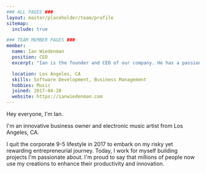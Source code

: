 ```yaml
---
### ALL PAGES ###
layout: master/placeholder/team/profile
sitemap:
  include: true

### TEAM MEMBER PAGES ###
member:
  name: Ian Wiedenman
  position: CEO
  excerpt: "Ian is the founder and CEO of our company. He has a passion for technology and is always looking for ways to improve our products."

  location: Los Angeles, CA
  skills: Software Development, Business Management
  hobbies: Music
  joined: 2017-04-20
  website: https://ianwiedenman.com
---
```


Hey everyone, I'm Ian.

I'm an innovative business owner and electronic music artist from Los Angeles, CA.

I quit the corporate 9-5 lifestyle in 2017 to embark on my risky yet rewarding entrepreneurial journey. Today, I work for myself building projects I'm passionate about. I'm proud to say that millions of people now use my creations to enhance their productivity and innovation.
